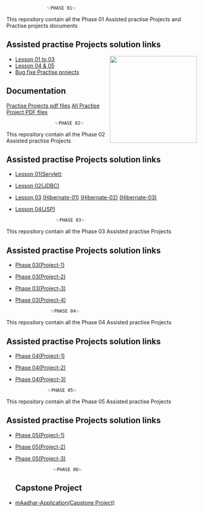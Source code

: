 
                   ✨PHASE 01✨

This repository contain all the Phase 01 
Assisted practise Projects and Practise projects documents



## Assisted practise Projects solution links
<img align='right' src="https://media.giphy.com/media/M9gbBd9nbDrOTu1Mqx/giphy.gif" width="230">
 
 - [Lesson 01 to 03](https://github.com/R-NandaKumar/Java-Fsd/tree/main/Assisted_Practice_Projects_Phase_01/src/com)
 - [Lesson 04 & 05](https://github.com/R-NandaKumar/Java-Fsd/tree/main/Assisted_Practice_Projects_Phase_01/src/DataStructureAndAlgorithm)
 - [Bug fixe Practise projects](https://github.com/R-NandaKumar/Java-Fsd/tree/main/BugFix(Practise_Project))



## Documentation

[Practise Projects pdf files](https://github.com/R-NandaKumar/Java-Fsd/tree/main/Practise_Project)
[All Practise Project PDF files](https://github.com/R-NandaKumar/Java-Fsd/tree/main/All_%20Practise_Project%20_PDF)

                      ✨PHASE 02✨

This repository contain all the Phase 02 
Assisted practise Projects 



## Assisted practise Projects solution links


 
 - [Lesson 01(Servlet)](https://github.com/R-NandaKumar/Java-Fsd/blob/main/Servlets(PHASE_02%40lesson_01).zip)
 - [Lesson 02(JDBC)](https://github.com/R-NandaKumar/Java-Fsd/tree/main/jdbc(PHASE_02%40Lesson_02))
 - [Lesson 03]()
   [(Hibernate-01)](https://github.com/R-NandaKumar/Java-Fsd/tree/main/Hibernate01(PHASE_02%40Lesson_03))
   [(Hibernate-02)](https://github.com/R-NandaKumar/Java-Fsd/tree/main/Hibernate02)
   [(Hibernate-03)](https://github.com/R-NandaKumar/Java-Fsd/tree/main/Hibernate03)
 - [Lesson 04(JSP)](https://github.com/R-NandaKumar/Java-Fsd/tree/main/JSP(PHASE_02%40Lesson_04))

                      ✨PHASE 03✨

This repository contain all the Phase 03 
Assisted practise Projects 



## Assisted practise Projects solution links


 
 - [Phase 03(Project-1)](https://github.com/R-NandaKumar/Java-Fsd/tree/main/Phase%2003%20Assisted%20Project%2001/Phase%203%20Assisted%20Project-1)
 - [Phase 03(Project-2)](https://github.com/R-NandaKumar/Java-Fsd/tree/main/Phase%2003%20Assisted%20Project%2002)
 - [Phase 03(Project-3)](https://github.com/R-NandaKumar/Java-Fsd/tree/main/Phase%2003%20Assisted%20Project%2003)
 - [Phase 03(Project-4)](https://github.com/R-NandaKumar/Java-Fsd/tree/main/Phase%2003%20Assisted%20Project%2004)


                    ✨PHASE 04✨

This repository contain all the Phase 04 
Assisted practise Projects 

## Assisted practise Projects solution links


 
 - [Phase 04(Project-1)](https://github.com/R-NandaKumar/Java-Fsd/tree/main/Phase%204%20Assisted%20Project-1)
 - [Phase 04(Project-2)](https://github.com/R-NandaKumar/Java-Fsd/tree/main/Phase%204%20Assisted%20Project-2)
 - [Phase 04(Project-3)](https://github.com/R-NandaKumar/Java-Fsd/tree/main/Phase%204%20Assisted%20Project-3)


                   ✨PHASE 05✨

This repository contain all the Phase 05 
Assisted practise Projects 

   ## Assisted practise Projects solution links


 
 - [Phase 05(Project-1)](https://github.com/R-NandaKumar/Java-Fsd/tree/main/Phase%205%20Assisted%20Project-1/Phase05%20Ass)
 - [Phase 05(Project-2)](https://github.com/R-NandaKumar/Java-Fsd/tree/main/Phase%205%20Assisted%20Project-2)
 - [Phase 05(Project-3)](https://github.com/R-NandaKumar/Java-Fsd/tree/main/Phase%205%20Assisted%20Project-3(Kubernetes))


                     ✨PHASE 06✨

    ## Capstone Project


 
 - [mAadhar-Application(Capstone Project)](https://github.com/R-NandaKumar/Java-Fsd/tree/main/mAadhar-Application-capstone-main)

 
 
 
 








